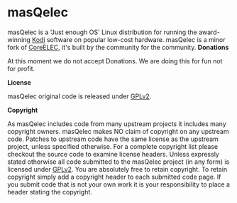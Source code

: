 # masQelec

masQelec is a 'Just enough OS' Linux distribution for running the award-winning [Kodi](https://kodi.tv) software on popular low-cost hardware. masQelec is a minor fork of [CoreELEC](https://Coreelec.org), it's built by the community for the community.
**Donations**

At this moment we do not accept Donations. We are doing this for fun not for profit.

**License**

masQelec original code is released under [GPLv2](https://www.gnu.org/licenses/gpl-2.0.html).

**Copyright**

As masQelec includes code from many upstream projects it includes many copyright owners. masQelec makes NO claim of copyright on any upstream code. Patches to upstream code have the same license as the upstream project, unless specified otherwise. For a complete copyright list please checkout the source code to examine license headers. Unless expressly stated otherwise all code submitted to the masQelec project (in any form) is licensed under [GPLv2](https://www.gnu.org/licenses/gpl-2.0.html). You are absolutely free to retain copyright. To retain copyright simply add a copyright header to each submitted code page. If you submit code that is not your own work it is your responsibility to place a header stating the copyright.